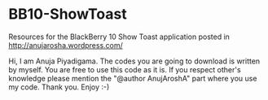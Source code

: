BB10-ShowToast
==============

Resources for the BlackBerry 10 Show Toast application posted in http://anujarosha.wordpress.com/

Hi, I am Anuja Piyadigama. 
The codes you are going to download is written by myself. 
You are free to use this code as it is.
If you respect other's knowledge please mention the "@author AnujAroshA" part where you use my code.
Thank you.
Enjoy :-)